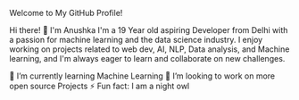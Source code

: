 Welcome to My GitHub Profile!

Hi there! 👋 I'm Anushka
I'm a 19 Year old aspiring Developer from Delhi with a passion for machine learning and the data science industry. I enjoy working on projects related to web dev, AI, NLP, Data analysis, and Machine learning, and I'm always eager to learn and collaborate on new challenges.

🌱 I’m currently learning Machine Learning
👯 I’m looking to work on more open source Projects
⚡ Fun fact: I am a night owl
